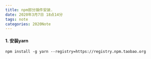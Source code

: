```yaml
---
title: npm部分插件安装.
date: 2020年3月7日 18点14分
tags: note
categories: 2020Note
---
```


#### 1. 安装yarn

```
npm install -g yarn --registry=https://registry.npm.taobao.org
```